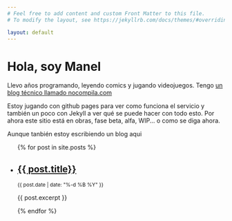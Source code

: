 ```yaml
---
# Feel free to add content and custom Front Matter to this file.
# To modify the layout, see https://jekyllrb.com/docs/themes/#overriding-theme-defaults

layout: default
---
```


# Hola, soy Manel

Llevo años programando, leyendo comics y jugando videojuegos. Tengo [un blog técnico llamado nocompila.com](https://www.nocompila.com)

Estoy jugando con github pages para ver como funciona el servicio y también un poco con Jekyll a ver qué se puede hacer con todo esto.
Por ahora este sitio está en obras, fase beta, alfa, WIP... o como se diga ahora.

Aunque tanbién estoy escribiendo un blog aqui

<ul>
    {% for post in site.posts %}
    <li>
        <h2><a href="{{ post.url}}">{{ post.title}}</a></h2> 
        <small>{{ post.date | date: "%-d %B %Y" }}</small>
        <p> {{ post.excerpt }}</p>
    </li>
    {% endfor %}
</ul>